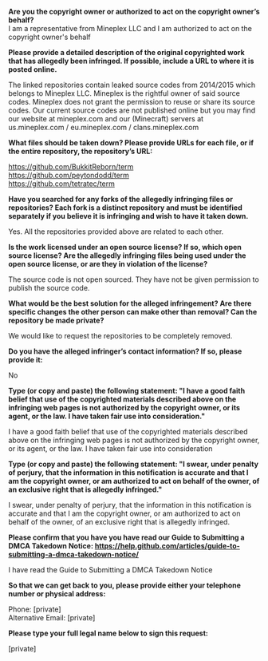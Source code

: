 **Are you the copyright owner or authorized to act on the copyright owner’s behalf?**   
I am a representative from Mineplex LLC and I am authorized to act on the copyright owner's behalf  
  
**Please provide a detailed description of the original copyrighted work that has allegedly been infringed. If possible, include a URL to where it is posted online.**  
  
The linked repositories contain leaked source codes from 2014/2015 which belongs to Mineplex LLC. Mineplex is the rightful owner of said source codes. Mineplex does not grant the permission to reuse or share its source codes. Our current source codes are not published online but you may find our website at mineplex.com and our (Minecraft) servers at us.mineplex.com / eu.mineplex.com / clans.mineplex.com  
  
**What files should be taken down? Please provide URLs for each file, or if the entire repository, the repository’s URL:**  
  
https://github.com/BukkitReborn/term   
https://github.com/peytondodd/term   
https://github.com/tetratec/term  
  
**Have you searched for any forks of the allegedly infringing files or repositories? Each fork is a distinct repository and must be identified separately if you believe it is infringing and wish to have it taken down.**  
  
Yes. All the repositories provided above are related to each other.  
  
**Is the work licensed under an open source license? If so, which open source license? Are the allegedly infringing files being used under the open source license, or are they in violation of the license?**  
  
The source code is not open sourced. They have not be given permission to publish the source code.  
  
**What would be the best solution for the alleged infringement? Are there specific changes the other person can make other than removal? Can the repository be made private?**  
  
We would like to request the repositories to be completely removed.  
  
**Do you have the alleged infringer’s contact information? If so, please provide it:**  
  
No  
  
**Type (or copy and paste) the following statement: "I have a good faith belief that use of the copyrighted materials described above on the infringing web pages is not authorized by the copyright owner, or its agent, or the law. I have taken fair use into consideration."**  
  
I have a good faith belief that use of the copyrighted materials described above on the infringing web pages is not authorized by the copyright owner, or its agent, or the law. I have taken fair use into consideration  
  
**Type (or copy and paste) the following statement: "I swear, under penalty of perjury, that the information in this notification is accurate and that I am the copyright owner, or am authorized to act on behalf of the owner, of an exclusive right that is allegedly infringed."**  
  
I swear, under penalty of perjury, that the information in this notification is accurate and that I am the copyright owner, or am authorized to act on behalf of the owner, of an exclusive right that is allegedly infringed.  
  
**Please confirm that you have you have read our Guide to Submitting a DMCA Takedown Notice: https://help.github.com/articles/guide-to-submitting-a-dmca-takedown-notice/**  
  
I have read the Guide to Submitting a DMCA Takedown Notice  
  
**So that we can get back to you, please provide either your telephone number or physical address:**  
  
Phone: [private]     
Alternative Email: [private]   
  
**Please type your full legal name below to sign this request:**  
  
[private]  

